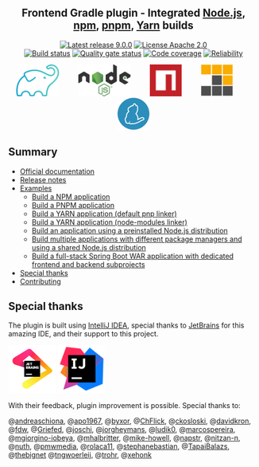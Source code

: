 <h2 align="center">Frontend Gradle plugin - Integrated <a href="https://nodejs.org/" title="Node.js">Node.js</a>,
<a href="https://www.npmjs.com/" title="npm">npm</a>, <a href="https://pnpm.io/" title="pnpm">pnpm</a>,
<a href="https://yarnpkg.com/" title="Yarn">Yarn</a> builds</h2> 
<p align="center">
    <a href="https://github.com/siouan/frontend-gradle-plugin/releases/tag/v9.0.0"><img src="https://img.shields.io/badge/Latest%20release-9.0.0-blue.svg" alt="Latest release 9.0.0"/></a>
    <a href="https://opensource.org/licenses/Apache-2.0"><img src="https://img.shields.io/badge/License-Apache%202.0-green.svg" alt="License Apache 2.0"/></a>
    <br/>
    <a href="https://github.com/siouan/frontend-gradle-plugin/actions/workflows/build.yml"><img src="https://github.com/siouan/frontend-gradle-plugin/actions/workflows/build.yml/badge.svg?branch=8.1-jdk21" alt="Build status"/></a>
    <a href="https://sonarcloud.io/project/overview?id=siouan_frontend-gradle-plugin"><img src="https://sonarcloud.io/api/project_badges/measure?project=siouan_frontend-gradle-plugin&metric=alert_status" alt="Quality gate status"/></a>
    <a href="https://sonarcloud.io/summary/overall?id=siouan_frontend-gradle-plugin"><img src="https://sonarcloud.io/api/project_badges/measure?project=siouan_frontend-gradle-plugin&metric=coverage" alt="Code coverage"/></a>
    <a href="https://sonarcloud.io/summary/overall?id=siouan_frontend-gradle-plugin"><img src="https://sonarcloud.io/api/project_badges/measure?project=siouan_frontend-gradle-plugin&metric=reliability_rating" alt="Reliability"/></a>
</p>

<p align="center">
<a href="https://gradle.org/" title="Gradle"><img src="resources/gradle-icon.svg" alt="Gradle icon" height="64" /></a>
&nbsp;&nbsp;&nbsp;&nbsp;&nbsp;&nbsp;&nbsp;&nbsp;
<a href="https://nodejs.org/" title="Node.js"><img src="resources/nodejs-icon.svg" alt="Node.js icon" height="64" /></a>
&nbsp;&nbsp;&nbsp;&nbsp;&nbsp;&nbsp;&nbsp;&nbsp;
<a href="https://www.npmjs.com/" title="npm"><img src="resources/npm-icon.svg" alt="npm icon" height="64" /></a>
&nbsp;&nbsp;&nbsp;&nbsp;&nbsp;&nbsp;&nbsp;&nbsp;
<a href="https://pnpm.io/" title="pnpm"><img src="resources/pnpm-icon.svg" alt="pnpm icon" height="64" /></a>
&nbsp;&nbsp;&nbsp;&nbsp;&nbsp;&nbsp;&nbsp;&nbsp;
<a href="https://yarnpkg.com/" title="Yarn"><img src="resources/yarn-icon.svg" alt="Yarn icon" height="64" /></a>
</p>

## Summary

- [Official documentation][official-documentation]
- [Release notes][release-notes]
- [Examples][examples]
    - [Build a NPM application][example-npm-application]
    - [Build a PNPM application][example-pnpm-application]
    - [Build a YARN application (default pnp linker)][example-yarn-application-pnp-linker]
    - [Build a YARN application (node-modules linker)][example-yarn-application-node-modules-linker]
    - [Build an application using a preinstalled Node.js distribution][example-application-with-preinstalled-nodejs-distribution]
    - [Build multiple applications with different package managers and using a shared Node.js distribution][example-multiple-package-managers-with-shared-nodejs-distribution]
    - [Build a full-stack Spring Boot WAR application with dedicated frontend and backend subprojects][example-fullstack-war-application]
- [Special thanks](#special-thanks)
- [Contributing][contributing]

## Special thanks

The plugin is built using [IntelliJ IDEA][intellij-idea], special thanks to [JetBrains][jetbrains] for this amazing
IDE, and their support to this project.

<a href="https://www.jetbrains.com/" title="JetBrains"><img src="resources/jetbrains-logo.svg" alt="JetBrains logo" height="96" /></a>
<a href="https://www.jetbrains.com/idea/" title="IntelliJ IDEA"><img src="resources/intellij-idea-icon.svg" alt="IntelliJ IDEA icon" height="96" /></a>

With their feedback, plugin improvement is possible. Special thanks to:

@[andreaschiona](https://github.com/andreaschiona),
@[apo1967](https://github.com/apo1967),
@[byxor](https://github.com/byxor),
@[ChFlick](https://github.com/ChFlick),
@[ckosloski](https://github.com/ckosloski),
@[davidkron](https://github.com/davidkron),
@[fdw](https://github.com/fdw),
@[Griefed](https://github.com/Griefed),
@[joschi](https://github.com/joschi),
@[jorgheymans](https://github.com/jorgheymans),
@[ludik0](https://github.com/ludik0),
@[marcospereira](https://github.com/marcospereira),
@[mgiorgino-iobeya](https://github.com/mgiorgino-iobeya),
@[mhalbritter](https://github.com/mhalbritter),
@[mike-howell](https://github.com/mike-howell),
@[napstr](https://github.com/napstr),
@[nitzan-n](https://github.com/nitzan-n),
@[nuth](https://github.com/nuth),
@[pmwmedia](https://github.com/pmwmedia),
@[rolaca11](https://github.com/rolaca11),
@[stephanebastian](https://github.com/stephanebastian),
@[TapaiBalazs](https://github.com/TapaiBalazs),
@[thebignet](https://github.com/thebignet)
@[tngwoerleij](https://github.com/tngwoerleij),
@[trohr](https://github.com/trohr),
@[xehonk](https://github.com/xehonk)

[contributing]: <CONTRIBUTING.md> (Contributing to this project)
[example-fullstack-war-application]: <examples/fullstack-war-application> (Build a full-stack Spring Boot WAR application with dedicated frontend and backend subprojects)
[example-multiple-package-managers-with-shared-nodejs-distribution]: <examples/multiple-package-managers-with-shared-nodejs-distribution> (Build multiple applications with different package managers and using a shared Node.js distribution)
[example-npm-application]: <examples/npm-application> (Build a NPM application)
[example-pnpm-application]: <examples/pnpm-application> (Build a PNPM application)
[example-yarn-application-pnp-linker]: <examples/yarn-application-with-pnp-linker> (Build a YARN application with default pnp linker)
[example-yarn-application-node-modules-linker]: <examples/yarn-application-with-node-modules-linker> (Build a YARN application with node-modules linker)
[example-application-with-preinstalled-nodejs-distribution]: <examples/application-with-preinstalled-nodejs-distribution> (Build an application using a preinstalled Node.js distribution)
[examples]: <examples> (Examples)
[official-documentation]: <https://siouan.github.io/frontend-gradle-plugin/> (Official documentation of the Frontend Gradle plugin for node, npm, pnpm, yarn)
[intellij-idea]: <https://www.jetbrains.com/idea/> (IntelliJ IDEA)
[jetbrains]: <https://www.jetbrains.com/> (JetBrains)
[release-notes]: <https://github.com/siouan/frontend-gradle-plugin/releases> (Release notes)
